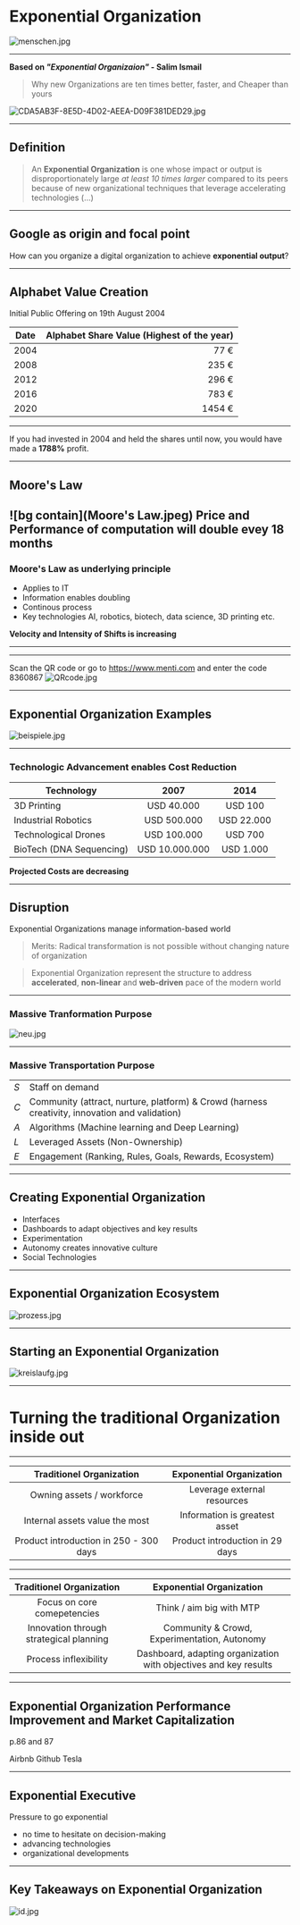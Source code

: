 # Exponential Organization

![menschen.jpg](menschen.jpg)<!-- .element height="65%" width="65%" -->

---
__Based on _"Exponential Organizaion"_ - Salim Ismail__ 
>Why new Organizations are ten times better, faster, and Cheaper than yours

![CDA5AB3F-8E5D-4D02-AEEA-D09F381DED29.jpg](CDA5AB3F-8E5D-4D02-AEEA-D09F381DED29.jpg)<!-- .element height="50%" width="50%" -->

---

## Definition

>An __Exponential Organization__ is one whose impact or output is disproportionately large _at least 10 times larger_ compared to its peers because of new organizational techniques that leverage accelerating technologies (...)



---
## Google as origin and focal point

How can you organize a digital organization to achieve __exponential output__?

---

## Alphabet Value Creation

Initial Public Offering on 19th August 2004

|   Date   |   Alphabet Share Value (Highest of the year)   |
|   ----   |   ----------------------------------------:    |
|   2004   |   77 €   |
|   2008   |   235 €   |
|   2012   |   296 €   |
|   2016   |   783 €   |
|   2020   |   1454 €   |

---

If you had invested in 2004 and held the shares until now, you would have made a __1788%__ profit.


---
## Moore's Law
![bg contain](Moore's Law.jpeg)
Price and Performance of computation will double evey 18 months
---
### Moore's Law as underlying principle
* Applies to IT
* Information enables doubling
* Continous process
* Key technologies AI, robotics, biotech, data science, 3D printing etc.

__Velocity and Intensity of Shifts is increasing__

---
--- 

Scan the QR code or go to https://www.menti.com and enter the code 8360867
![QRcode.jpg](QRcode.jpg)<!-- .element height="40%" width="40%" -->

---
## Exponential Organization Examples

![beispiele.jpg](beispiele.jpg)<!-- .element height="40%" width="40%" -->

---
### Technologic Advancement enables Cost Reduction
|   Technology   |   2007   |   2014   |
|   ----------   |   :--:   |   :--:   |
|   3D Printing   |   USD 40.000   |   USD 100   |
|   Industrial Robotics   |   USD 500.000   |   USD 22.000   |
|   Technological Drones   |   USD 100.000   |   USD 700   |
|   BioTech (DNA Sequencing)   |   USD 10.000.000   |   USD 1.000   |


__Projected Costs are decreasing__ 

---

## Disruption

Exponential Organizations manage information-based world 
>Merits: Radical transformation is not possible without changing nature of organization

>Exponential Organization represent the structure to address __accelerated__, __non-linear__ and __web-driven__ pace of the modern world

---
### Massive Tranformation Purpose
![neu.jpg](neu.jpg) <!-- .element height="45%" width="45%" -->

---

### Massive Transportation Purpose
|          |   |
|   ----   |   ----------------------------------------   |
|   _S_   |   Staff on demand   |
|   _C_   |   Community (attract, nurture, platform) & Crowd (harness creativity, innovation and validation)   |
|   _A_   |   Algorithms (Machine learning and Deep Learning)   |
|   _L_   |   Leveraged Assets (Non-Ownership)   |
|   _E_   |   Engagement (Ranking, Rules, Goals, Rewards, Ecosystem)   |

---

## Creating Exponential Organization

* Interfaces
* Dashboards to adapt objectives and key results
* Experimentation
* Autonomy creates innovative culture
* Social Technologies

---

## Exponential Organization Ecosystem

![prozess.jpg](prozess.jpg)

---

## Starting an Exponential Organization
![kreislaufg.jpg](kreislaufg.jpg) <!-- .element height="55%" width="55%" -->

---
# Turning the traditional Organization inside out

---
|   Traditionel Organization   |   Exponential Organization   |
|   :----:   |   :----------------------------------------:    |
|   Owning assets / workforce   |   Leverage external resources   |
|   Internal assets value the most   |   Information is greatest asset   |
|   Product introduction in 250 - 300 days   |   Product introduction in 29 days   |

---
|   Traditionel Organization   |   Exponential Organization   |
|   :----:   |   :----------------------------------------:      |
|  Focus on core comepetencies   |   Think / aim big with MTP   |
|   Innovation through strategical planning   |   Community & Crowd, Experimentation, Autonomy   |
|   Process inflexibility   |   Dashboard, adapting organization with objectives and key results   |

---

## Exponential Organization Performance Improvement and Market Capitalization

p.86 and 87

Airbnb 
Github
Tesla

---

## Exponential Executive

Pressure to go exponential
* no time to hesitate on decision-making
* advancing technologies
* organizational developments


---

## Key Takeaways on Exponential Organization

![id.jpg](id.jpg) <!-- .element height="60%" width="60%" -->